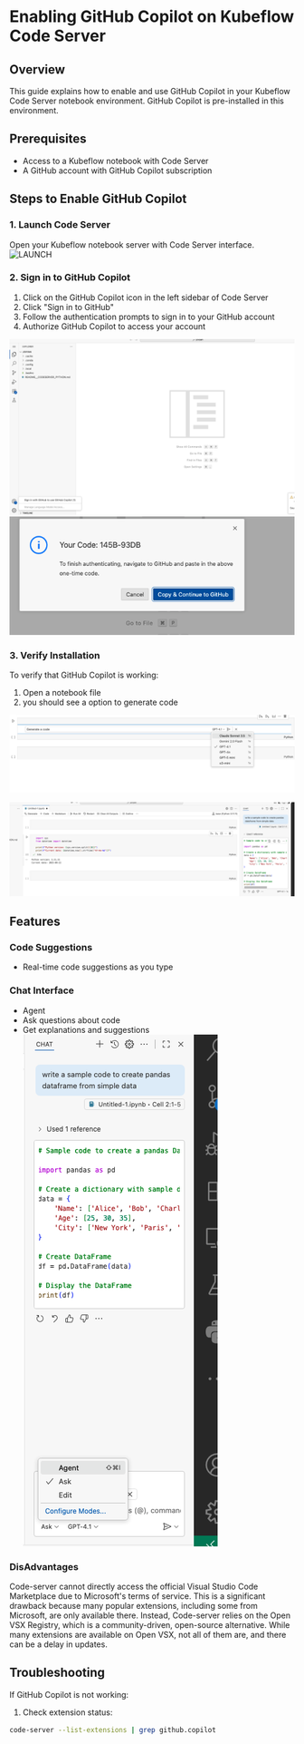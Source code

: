 # Enabling GitHub Copilot on Kubeflow Code Server

## Overview
This guide explains how to enable and use GitHub Copilot in your Kubeflow Code Server notebook environment. GitHub Copilot is pre-installed in this environment.

## Prerequisites
- Access to a Kubeflow notebook with Code Server
- A GitHub account with GitHub Copilot subscription

## Steps to Enable GitHub Copilot

### 1. Launch Code Server
Open your Kubeflow notebook server with Code Server interface.
![LAUNCH](images/codeserver-ui.png.png)

### 2. Sign in to GitHub Copilot
1. Click on the GitHub Copilot icon in the left sidebar of Code Server
2. Click "Sign in to GitHub"
3. Follow the authentication prompts to sign in to your GitHub account
4. Authorize GitHub Copilot to access your account

![LOGIN](images/code-server-login.png)
![AUTH](images/auth_ghcp.png)

### 3. Verify Installation
To verify that GitHub Copilot is working:
1. Open a notebook file 
2. you should see a option to generate code

![Code Assist](images/code%20assist.png)

![CHAT](images/chat.png)


## Features

### Code Suggestions
- Real-time code suggestions as you type

### Chat Interface
- Agent
- Ask questions about code
- Get explanations and suggestions
![CHAT](images/agent.png)


### DisAdvantages
Code-server cannot directly access the official Visual Studio Code Marketplace due to Microsoft's terms of service. This is a significant drawback because many popular extensions, including some from Microsoft, are only available there. Instead, Code-server relies on the Open VSX Registry, which is a community-driven, open-source alternative. While many extensions are available on Open VSX, not all of them are, and there can be a delay in updates.

## Troubleshooting

If GitHub Copilot is not working:

1. Check extension status:
```sh
code-server --list-extensions | grep github.copilot